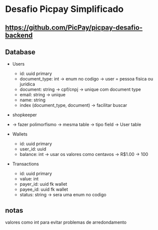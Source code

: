 # Desafio Picpay Simplificado
## https://github.com/PicPay/picpay-desafio-backend
## Database
* Users
	* id: uuid primary
	* document_type: int -> enum no codigo -> user = pessoa fisica ou juridica
	* document: string -> cpf/cnpj -> unique com document type
	* email: string -> unique
	* name: string
	* index (document_type, document) -> facilitar buscar
* shopkeeper
* ->  fazer polimorfismo -> mesma table -> tipo field -> User table

* Wallets
	* id: uuid primary
	* user_id: uuid
	* balance: int -> usar os valores como centavos -> R$1.00 -> 100

* Transactions
	* id: uuid primary
	* value: int
	* payer_id: uuid fk wallet
	* payee_id: uuid fk wallet
	* status: string -> sera uma enum no codigo

## notas

valores como int para evitar problemas de arredondamento

